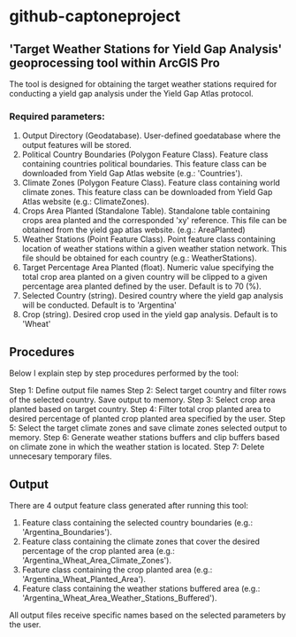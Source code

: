 # github-captoneproject
 
## 'Target Weather Stations for Yield Gap Analysis' geoprocessing tool within ArcGIS Pro

The tool is designed for obtaining the target weather stations required for conducting a yield gap analysis under the Yield Gap Atlas protocol. ‌

### Required parameters: 
1. Output Directory (Geodatabase). User-defined goedatabase where the output features will be stored. 
2. Political Country Boundaries (Polygon Feature Class). Feature class containing countries political boundaries. This feature class can be downloaded from Yield Gap Atlas website (e.g.: 'Countries').
3. Climate Zones (Polygon Feature Class). Feature class containing world climate zones. This feature class can be downloaded from Yield Gap Atlas website (e.g.: ClimateZones).
4. Crops Area Planted (Standalone Table). Standalone table containing crops area planted and the corresponded 'xy' reference. This file can be obtained from the yield gap atlas website. (e.g.: AreaPlanted)
5. Weather Stations (Point Feature Class). Point feature class containing location of weather stations within a given weather station network. This file should be obtained for each country (e.g.: WeatherStations).
6. Target Percentage Area Planted (float). Numeric value specifying the total crop area planted on a given country will be clipped to a given percentage area planted defined by the user. Default is to 70 (%). 
7. Selected Country (string). Desired country where the yield gap analysis will be conducted. Default is to 'Argentina'
8. Crop (string). Desired crop used in the yield gap analysis. Default is to 'Wheat'

## Procedures

Below I explain step by step procedures performed by the tool:

Step 1: Define output file names
Step 2: Select target country and filter rows of the selected country. Save output to memory. 
Step 3: Select crop area planted based on target country. 
Step 4: Filter total crop planted area to desired percentage of planted crop planted area specified by the user. 
Step 5: Select the target climate zones and save climate zones selected output to memory.
Step 6: Generate weather stations buffers and clip buffers based on climate zone in which the weather station is located.
Step 7: Delete unnecesary temporary files.

## Output


There are 4 output feature class generated after running this tool:

1. Feature class containing the selected country boundaries (e.g.: 'Argentina_Boundaries').
2. Feature class containing the climate zones that cover the desired percentage of the crop planted area (e.g.: 'Argentina_Wheat_Area_Climate_Zones').
3. Feature class containing the crop planted area (e.g.: 'Argentina_Wheat_Planted_Area').
4. Feature class containing the weather stations buffered area (e.g.: 'Argentina_Wheat_Area_Weather_Stations_Buffered').


All output files receive specific names based on the selected parameters by the user. 
